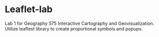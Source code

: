 # Leaflet-lab

Lab 1 for Geography 575 Interactive Cartography and Geovisualization.  Utilize leaflest library to create proportional symbols and popups.

  
